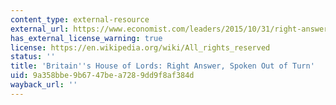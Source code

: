 ```yaml
---
content_type: external-resource
external_url: https://www.economist.com/leaders/2015/10/31/right-answer-spoken-out-of-turn
has_external_license_warning: true
license: https://en.wikipedia.org/wiki/All_rights_reserved
status: ''
title: 'Britain''s House of Lords: Right Answer, Spoken Out of Turn'
uid: 9a358bbe-9b67-47be-a728-9dd9f8af384d
wayback_url: ''
---
```

